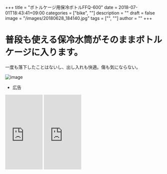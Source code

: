 ﻿+++
title = "ボトルケージ用保冷ボトルFFQ-600"
date = 2018-07-01T18:43:41+09:00
categories = ["bike", ""]
description = ""
draft = false
image = "/images/20180628_184140.jpg"
tags = ["", ""]
author = ""
+++


# 普段も使える保冷水筒がそのままボトルケージに入ります。

一度も落下したことはないし、出し入れも快適。傷も気にならない。


![image](/images/20180705_091346.jpg)




- 広告

<iframe style="width:120px;height:240px;" marginwidth="0" marginheight="0" scrolling="no" frameborder="0" src="https://rcm-fe.amazon-adsystem.com/e/cm?ref=tf_til&t=yokochi-22&m=amazon&o=9&p=8&l=as1&IS1=1&detail=1&asins=B01N4E5G87&linkId=17da1adc9806bfc0770ced3adba2aa6b&bc1=ffffff&lt1=_top&fc1=333333&lc1=0066c0&bg1=ffffff&f=ifr">
    </iframe>


<iframe style="width:120px;height:240px;" marginwidth="0" marginheight="0" scrolling="no" frameborder="0" src="https://rcm-fe.amazon-adsystem.com/e/cm?ref=tf_til&t=yokochi-22&m=amazon&o=9&p=8&l=as1&IS1=1&detail=1&asins=B00G8QI3A4&linkId=ee05d6f0e423765666ca4efb87632578&bc1=ffffff&lt1=_top&fc1=333333&lc1=0066c0&bg1=ffffff&f=ifr">
    </iframe>




